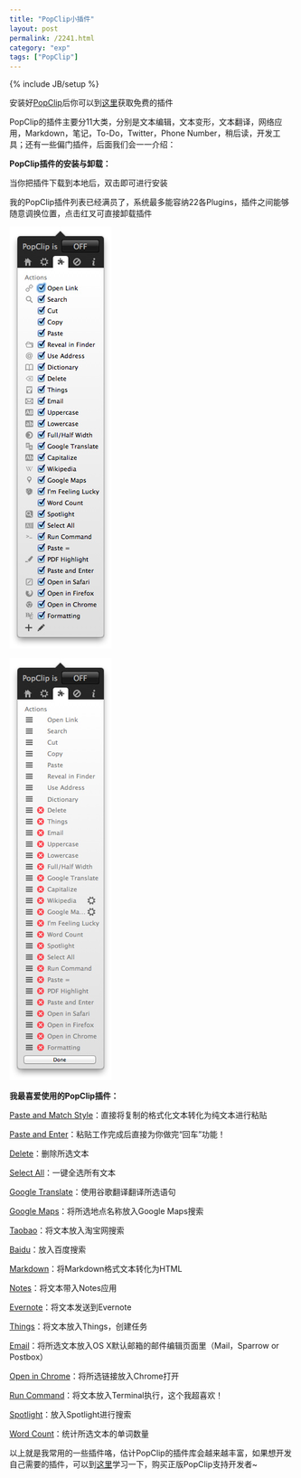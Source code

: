 ```yaml
---
title: "PopClip小插件"
layout: post
permalink: /2241.html
category: "exp"
tags: ["PopClip"]
---
```

{% include JB/setup %}

安装好[PopClip](http://pilotmoon.com/popclip/)后你可以到[这里](http://pilotmoon.com/popclip/extensions/)获取免费的插件

PopClip的插件主要分11大类，分别是文本编辑，文本变形，文本翻译，网络应用，Markdown，笔记，To-Do，Twitter，Phone Number，稍后读，开发工具；还有一些偏门插件，后面我们会一一介绍：

**PopClip插件的安装与卸载：**

当你把插件下载到本地后，双击即可进行安装

我的PopClip插件列表已经满员了，系统最多能容纳22各Plugins，插件之间能够随意调换位置，点击红叉可直接卸载插件

![PopClip小插件](/wp-content/uploads/sinapicv2-backup/2241-ww1-large-005V4vEUjw1enuedk4f9wj30510krtak.jpg) 

![PopClip小插件](/wp-content/uploads/sinapicv2-backup/2241-ww4-large-005V4vEUjw1enuedmcxxwj30510krmyn.jpg)

**我最喜爱使用的PopClip插件：**

[Paste and Match Style](http://pilotmoon.com/popclip/extensions/ext/PasteAndMatch.popclipextz)：直接将复制的格式化文本转化为纯文本进行粘贴

[Paste and Enter](http://pilotmoon.com/popclip/extensions/ext/PasteAndEnter.popclipextz)：粘贴工作完成后直接为你做完“回车”功能！

[Delete](http://pilotmoon.com/popclip/extensions/ext/Delete.popclipextz)：删除所选文本

[Select All](http://pilotmoon.com/popclip/extensions/ext/SelectAll.popclipextz)：一键全选所有文本

[Google Translate](http://pilotmoon.com/popclip/extensions/ext/GoogleTranslate.popclipextz)：使用谷歌翻译翻译所选语句

[Google Maps](http://pilotmoon.com/popclip/extensions/ext/GoogleMaps.popclipextz)：将所选地点名称放入Google Maps搜索

[Taobao](http://pilotmoon.com/popclip/extensions/ext/Taobao.popclipextz)：将文本放入淘宝网搜索

[Baidu](http://pilotmoon.com/popclip/extensions/ext/Baidu.popclipextz)：放入百度搜索

[Markdown](http://pilotmoon.com/popclip/extensions/ext/Markdown.popclipextz)：将Markdown格式文本转化为HTML

[Notes](http://pilotmoon.com/popclip/extensions/ext/Notes.popclipextz)：将文本带入Notes应用

[Evernote](http://pilotmoon.com/popclip/extensions/ext/Evernote.popclipextz)：将文本发送到Evernote

[Things](http://pilotmoon.com/popclip/extensions/ext/Things.popclipextz)：将文本放入Things，创建任务

[Email](http://pilotmoon.com/popclip/extensions/ext/Email.popclipextz)：将所选文本放入OS X默认邮箱的邮件编辑页面里（Mail，Sparrow or Postbox）

[Open in Chrome](http://pilotmoon.com/popclip/extensions/ext/OpenInChrome.popclipextz)：将所选链接放入Chrome打开

[Run Command](http://pilotmoon.com/popclip/extensions/ext/RunCommand.popclipextz)：将文本放入Terminal执行，这个我超喜欢！

[Spotlight](http://pilotmoon.com/popclip/extensions/ext/Spotlight.popclipextz)：放入Spotlight进行搜索

[Word Count](http://pilotmoon.com/popclip/extensions/ext/WordCount.popclipextz)：统计所选文本的单词数量

以上就是我常用的一些插件咯，估计PopClip的插件库会越来越丰富，如果想开发自己需要的插件，可以到[这里](https://github.com/pilotmoon/PopClip-Extensions#introduction)学习一下，购买正版PopClip支持开发者~